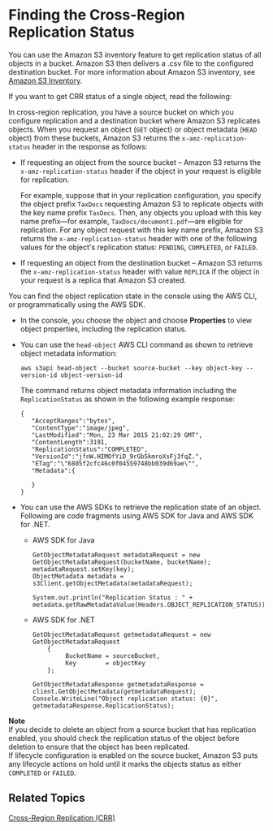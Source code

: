 # Finding the Cross\-Region Replication Status<a name="crr-status"></a>

You can use the Amazon S3 inventory feature to get replication status of all objects in a bucket\. Amazon S3 then delivers a \.csv file to the configured destination bucket\. For more information about Amazon S3 inventory, see [ Amazon S3 Inventory](storage-inventory.md)\.

If you want to get CRR status of a single object, read the following:

In cross\-region replication, you have a source bucket on which you configure replication and a destination bucket where Amazon S3 replicates objects\. When you request an object \(`GET` object\) or object metadata \(`HEAD` object\) from these buckets, Amazon S3 returns the `x-amz-replication-status` header in the response as follows: 

+ If requesting an object from the source bucket – Amazon S3 returns the `x-amz-replication-status` header if the object in your request is eligible for replication\. 

  For example, suppose that in your replication configuration, you specify the object prefix `TaxDocs` requesting Amazon S3 to replicate objects with the key name prefix `TaxDocs`\. Then, any objects you upload with this key name prefix—for example, `TaxDocs/document1.pdf`—are eligible for replication\. For any object request with this key name prefix, Amazon S3 returns the `x-amz-replication-status` header with one of the following values for the object's replication status: `PENDING`, `COMPLETED`, or `FAILED`\.

+ If requesting an object from the destination bucket – Amazon S3 returns the `x-amz-replication-status` header with value `REPLICA` if the object in your request is a replica that Amazon S3 created\.

You can find the object replication state in the console using the AWS CLI, or programmatically using the AWS SDK\. 

+ In the console, you choose the object and choose **Properties** to view object properties, including the replication status\. 

+ You can use the `head-object` AWS CLI command as shown to retrieve object metadata information:

  ```
  aws s3api head-object --bucket source-bucket --key object-key --version-id object-version-id           
  ```

  The command returns object metadata information including the `ReplicationStatus` as shown in the following example response:

  ```
  {
     "AcceptRanges":"bytes",
     "ContentType":"image/jpeg",
     "LastModified":"Mon, 23 Mar 2015 21:02:29 GMT",
     "ContentLength":3191,
     "ReplicationStatus":"COMPLETED",
     "VersionId":"jfnW.HIMOfYiD_9rGbSkmroXsFj3fqZ.",
     "ETag":"\"6805f2cfc46c0f04559748bb039d69ae\"",
     "Metadata":{
  
     }
  }
  ```

+ You can use the AWS SDKs to retrieve the replication state of an object\. Following are code fragments using AWS SDK for Java and AWS SDK for \.NET\. 

  + AWS SDK for Java

    ```
    GetObjectMetadataRequest metadataRequest = new GetObjectMetadataRequest(bucketName, bucketName);
    metadataRequest.setKey(key);
    ObjectMetadata metadata = s3Client.getObjectMetadata(metadataRequest);
    
    System.out.println("Replication Status : " + metadata.getRawMetadataValue(Headers.OBJECT_REPLICATION_STATUS));
    ```

  + AWS SDK for \.NET

    ```
    GetObjectMetadataRequest getmetadataRequest = new GetObjectMetadataRequest
        {
             BucketName = sourceBucket,
             Key        = objectKey
        };
    
    GetObjectMetadataResponse getmetadataResponse = client.GetObjectMetadata(getmetadataRequest);
    Console.WriteLine("Object replication status: {0}", getmetadataResponse.ReplicationStatus);
    ```

**Note**  
If you decide to delete an object from a source bucket that has replication enabled, you should check the replication status of the object before deletion to ensure that the object has been replicated\.   
If lifecycle configuration is enabled on the source bucket, Amazon S3 puts any lifecycle actions on hold until it marks the objects status as either `COMPLETED` or `FAILED`\.

## Related Topics<a name="crr-status-related-topics"></a>

[Cross\-Region Replication \(CRR\)](crr.md)